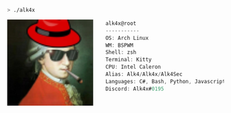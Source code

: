 ```zsh
> ./alk4x
```

<img align="left" src="https://raw.githubusercontent.com/Alk4Sec/Alk4Sec/main/assets/0b6f817f9f4be8b5b4134df8d2e38168.png" alt="alk4.png" width="200"/>

```csharp
    alk4x@root
    -----------
    OS: Arch Linux
    WM: BSPWM
    Shell: zsh
    Terminal: Kitty
    CPU: Intel Caleron
    Alias: Alk4/Alk4x/Alk4Sec
    Languages: C#, Bash, Python, Javascript
    Discord: Alk4x#0195
```
